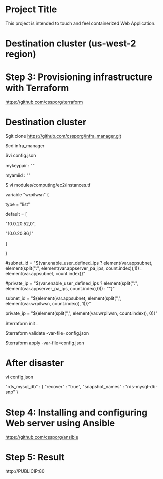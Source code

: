 # Project Title
This project is intended to touch and feel containerized Web Application. 


# Destination cluster  (us-west-2 region)


# Step 3: Provisioning infrastructure with Terraform
https://github.com/cssporg/terraform

# Destination cluster

$git clone https://github.com/cssporg/infra_manager.git

$cd infra_manager

$vi config.json

mykeypair : ""

myamiid : ""


$ vi modules/computing/ec2/instances.tf

variable "wrpilwsn" {

type = "list"

default = [

"10.0.20.52,0",

"10.0.20.86,1"

]

}


#subnet_id = "${var.enable_user_defined_ips ? element(var.appsubnet, element(split(":", element(var.appserver_pa_ips, count.index)),1)) : element(var.appsubnet, count.index)}"

#private_ip = "${var.enable_user_defined_ips ? element(split(":", element(var.appserver_pa_ips, count.index),0)) : ""}"

subnet_id = "${element(var.appsubnet, element(split(",", element(var.wrpilwsn, count.index)), 1))}"

private_ip = "${element(split(",", element(var.wrpilwsn, count.index)), 0)}"


$terraform init .

$terraform validate -var-file=config.json

$terraform apply -var-file=config.json



# After disaster

vi config.json

"rds_mysql_db" : {
  "recover" : "true",
  "snapshot_names" : "rds-mysql-db-snp"
}



# Step 4: Installing and configuring Web server using Ansible
https://github.com/cssporg/ansible

# Step 5: Result
http://PUBLICIP:80
